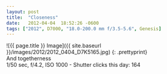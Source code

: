 ```yaml
---
layout: post
title:  "Closeness"
date:   2012-04-04  18:52:26 -0600
tags: ["2012", D7000, "18.0-200.0 mm f/3.5-5.6", Genesis]
---
```

![{{ page.title }} Image]({{ site.baseurl }}/images/2012/2012_0404_D7K5165.jpg)
{: .prettyprint}  
And togetherness  
1/50 sec, f/4.2, ISO 1000 - Shutter clicks this day: 164
